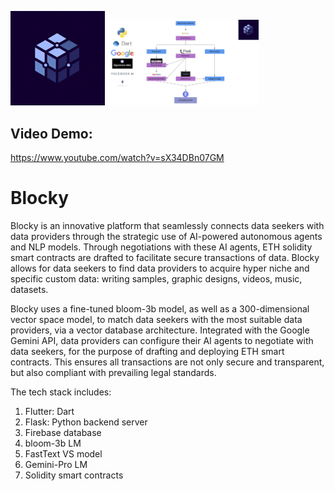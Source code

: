 <p float="left">
  <img src="images/Blocky.png" width="30%" />
  <img src="images/Blocky_Architecture.png" width="48%" /> 
</p>

## Video Demo:
https://www.youtube.com/watch?v=sX34DBn07GM

# Blocky
Blocky is an innovative platform that seamlessly connects data seekers with data providers through the strategic use of AI-powered autonomous agents and NLP models. Through negotiations with these AI agents, ETH solidity smart contracts are drafted to facilitate secure transactions of data. Blocky allows for data seekers to find data providers to acquire hyper niche and specific custom data: writing samples, graphic designs, videos, music, datasets.

Blocky uses a fine-tuned bloom-3b model, as well as a 300-dimensional vector space model, to match data seekers with the most suitable data providers, via a vector database architecture. Integrated with the Google Gemini API, data providers can configure their AI agents to negotiate with data seekers, for the purpose of drafting and deploying ETH smart contracts. This ensures all transactions are not only secure and transparent, but also compliant with prevailing legal standards.

The tech stack includes:
  1) Flutter: Dart
  2) Flask: Python backend server
  3) Firebase database
  4) bloom-3b LM
  5) FastText VS model
  6) Gemini-Pro LM
  7) Solidity smart contracts
